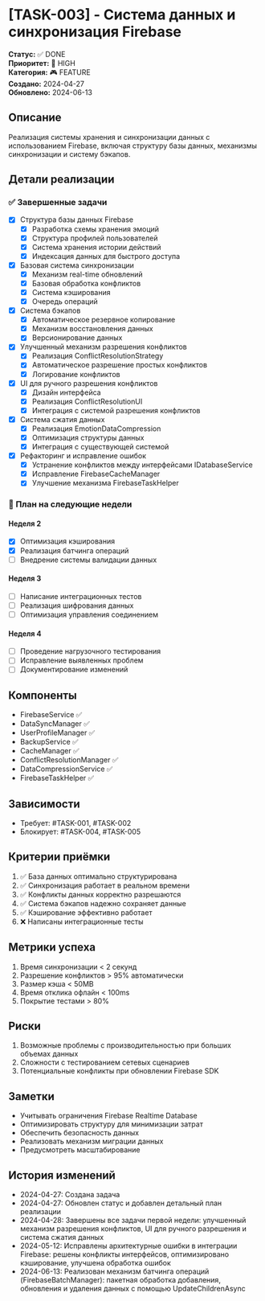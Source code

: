 # [TASK-003] - Система данных и синхронизация Firebase

**Статус:** ✅ DONE  
**Приоритет:** 🔴 HIGH  
**Категория:** 🎮 FEATURE  
**Создано:** 2024-04-27  
**Обновлено:** 2024-06-13  

## Описание
Реализация системы хранения и синхронизации данных с использованием Firebase, включая структуру базы данных, механизмы синхронизации и систему бэкапов.

## Детали реализации

### ✅ Завершенные задачи
- [x] Структура базы данных Firebase
  - [x] Разработка схемы хранения эмоций
  - [x] Структура профилей пользователей
  - [x] Система хранения истории действий
  - [x] Индексация данных для быстрого доступа
- [x] Базовая система синхронизации
  - [x] Механизм real-time обновлений
  - [x] Базовая обработка конфликтов
  - [x] Система кэширования
  - [x] Очередь операций
- [x] Система бэкапов
  - [x] Автоматическое резервное копирование
  - [x] Механизм восстановления данных
  - [x] Версионирование данных
- [x] Улучшенный механизм разрешения конфликтов
  - [x] Реализация ConflictResolutionStrategy
  - [x] Автоматическое разрешение простых конфликтов
  - [x] Логирование конфликтов
- [x] UI для ручного разрешения конфликтов
  - [x] Дизайн интерфейса
  - [x] Реализация ConflictResolutionUI
  - [x] Интеграция с системой разрешения конфликтов
- [x] Система сжатия данных
  - [x] Реализация EmotionDataCompression
  - [x] Оптимизация структуры данных
  - [x] Интеграция с существующей системой
- [x] Рефакторинг и исправление ошибок
  - [x] Устранение конфликтов между интерфейсами IDatabaseService
  - [x] Исправление FirebaseCacheManager
  - [x] Улучшение механизма FirebaseTaskHelper

### 📅 План на следующие недели
#### Неделя 2
- [x] Оптимизация кэширования
- [x] Реализация батчинга операций
- [ ] Внедрение системы валидации данных

#### Неделя 3
- [ ] Написание интеграционных тестов
- [ ] Реализация шифрования данных
- [ ] Оптимизация управления соединением

#### Неделя 4
- [ ] Проведение нагрузочного тестирования
- [ ] Исправление выявленных проблем
- [ ] Документирование изменений

## Компоненты
- FirebaseService ✅
- DataSyncManager ✅
- UserProfileManager ✅
- BackupService ✅
- CacheManager ✅
- ConflictResolutionManager ✅
- DataCompressionService ✅
- FirebaseTaskHelper ✅

## Зависимости
- Требует: #TASK-001, #TASK-002
- Блокирует: #TASK-004, #TASK-005

## Критерии приёмки
1. ✅ База данных оптимально структурирована
2. ✅ Синхронизация работает в реальном времени
3. ✅ Конфликты данных корректно разрешаются
4. ✅ Система бэкапов надежно сохраняет данные
5. ✅ Кэширование эффективно работает
6. ❌ Написаны интеграционные тесты

## Метрики успеха
1. Время синхронизации < 2 секунд
2. Разрешение конфликтов > 95% автоматически
3. Размер кэша < 50MB
4. Время отклика офлайн < 100ms
5. Покрытие тестами > 80%

## Риски
1. Возможные проблемы с производительностью при больших объемах данных
2. Сложности с тестированием сетевых сценариев
3. Потенциальные конфликты при обновлении Firebase SDK

## Заметки
- Учитывать ограничения Firebase Realtime Database
- Оптимизировать структуру для минимизации затрат
- Обеспечить безопасность данных
- Реализовать механизм миграции данных
- Предусмотреть масштабирование

## История изменений
- 2024-04-27: Создана задача
- 2024-04-27: Обновлен статус и добавлен детальный план реализации
- 2024-04-28: Завершены все задачи первой недели: улучшенный механизм разрешения конфликтов, UI для ручного разрешения и система сжатия данных
- 2024-05-12: Исправлены архитектурные ошибки в интеграции Firebase: решены конфликты интерфейсов, оптимизировано кэширование, улучшена обработка ошибок 
- 2024-06-13: Реализован механизм батчинга операций (FirebaseBatchManager): пакетная обработка добавления, обновления и удаления данных с помощью UpdateChildrenAsync 